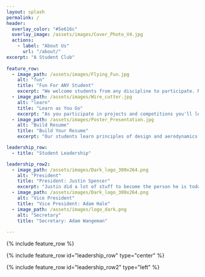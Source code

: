 ```yaml
---
layout: splash
permalink: /
header:
  overlay_color: "#5e616c"
  overlay_image: /assets/images/Cover_Photo_V4.jpg
  actions:
    - label: "About Us"
      url: "/about/"
excerpt: "A Student Club"  
  
feature_row:
  - image_path: /assets/images/Flying_Fun.jpg
    alt: "fun"
    title: "Fun For ANY Student"
    excerpt: "We welcome students from any discipline to participate. No experience is required to get started in the Aeronautics Club."
  - image_path: /assets/images/Wire_cutter.jpg
    alt: "learn"
    title: "Learn as You Go"
    excerpt: "As you participate in projects and competitions you'll learn the skills you need to design, build, and fly your own aircraft."
  - image_path: /assets/images/Poster_Presentation.jpg
    alt: "Build Resume"
    title: "Build Your Resume"
    excerpt: "Our students learn principles of design and aerodynamics to compete in the public arena and prepare to become leaders in the aersopace industry."

leadership_row:
  - title: "Student Leadership"

leadership_row2:
  - image_path: /assets/images/Dark_logo_300x264.png
    alt: "President"
    title: "President: Justin Spencer"
    excerpt: "Justin did a lot of stuff to become the person he is today. Flying planes, building planes, capstone, playing guitar, and lots of other neat stuff. Hopefully this will fill up the bio area so that it looks nice when it's on the page. What do you think, Chaz? In other news, Spacex has created its own network on satellites so they don't have to pay phone bills anymore. Pretty big deal I guess. How long will it take for that to pay off, do you think? Quite awhile, I'm guessing."
  - image_path: /assets/images/Dark_logo_300x264.png
    alt: "Vice President"
    title: "Vice President: Adam Hale"
  - image_path: /assets/images/logo_dark.png
    alt: "Secretary"
    title: "Secretary: Adam Wangeman"
    
---
```


{% include feature_row %}

{% include feature_row id="leadership_row" type="center" %}

{% include feature_row id="leadership_row2" type="left" %}
